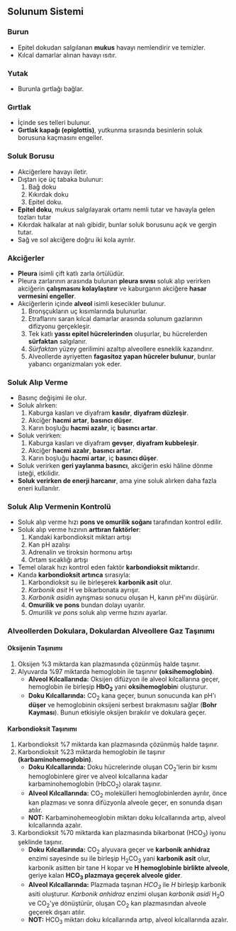 ## Solunum Sistemi

### Burun
- Epitel dokudan salgılanan **mukus** havayı nemlendirir ve temizler.
- Kılcal damarlar alınan havayı ısıtır.

### Yutak
- Burunla gırtlağı bağlar.

### Gırtlak
- İçinde ses telleri bulunur.
- **Gırtlak kapağı (epiglottis)**, yutkunma sırasında besinlerin soluk borusuna kaçmasını engeller.

### Soluk Borusu
- Akciğerlere havayı iletir.
- Dıştan içe üç tabaka bulunur:
	1. Bağ doku
	2. Kıkırdak doku
	3. Epitel doku.
- **Epitel doku**, mukus salgılayarak ortamı nemli tutar ve havayla gelen tozları tutar
- Kıkırdak halkalar at nalı gibidir, bunlar soluk borusunu açık ve gergin tutar.
- Sağ ve sol akciğere doğru iki kola ayrılır.

### Akciğerler
- **Pleura** isimli çift katlı zarla örtülüdür. 
- Pleura zarlarının arasında bulunan **pleura sıvısı** soluk alıp verirken akciğerin **çalışmasını kolaylaştırır** ve kaburganın akciğere **hasar vermesini engeller**.
- Akciğerlerin içinde **alveol** isimli kesecikler bulunur. 
	1. Bronşçukların uç kısımlarında bulunurlar.
	2. Etraflarını saran kılcal damarlar arasında solunum gazlarının difizyonu gerçekleşir.
	3. Tek katlı **yassı epitel hücrelerinden** oluşurlar, bu hücrelerden **sürfaktan** salgılanır.
	4. *Sürfaktan* yüzey gerilimini azaltıp alveollere esneklik kazandırır.
	5. Alveollerde ayriyetten **fagasitoz yapan hücreler bulunur**, bunlar yabancı organizmaları yok eder. 

### Soluk Alıp Verme
- Basınç değişimi ile olur.
- Soluk alırken:
	1. Kaburga kasları ve diyafram **kasılır**, **diyafram düzleşir**.
	2. Akciğer **hacmi artar**, **basıncı düşer**.
	3. Karın boşluğu **hacmi azalır**, iç **basıncı artar**.
- Soluk verirken:
	1. Kaburga kasları ve diyafram **gevşer**, **diyafram kubbeleşir**.
	2. Akciğer **hacmi azalır**, **basıncı artar**.
	3. Karın boşluğu **hacmi artar**, iç **basıncı düşer**.
- Soluk verirken **geri yaylanma basıncı**, akciğerin eski hâline dönme isteği,  etkilidir.
- **Soluk verirken de enerji harcanır**, ama yine soluk alırken daha fazla eneri kullanılır.

### Soluk Alıp Vermenin Kontrolü
- Soluk alıp verme hızı **pons ve omurilik soğanı** tarafından kontrol edilir.
- Soluk alıp verme hızının **arttıran faktörler**:
	1. Kandaki karbondioksit miktarı artışı
	2. Kan pH azalışı
	3. Adrenalin ve tiroksin hormonu artışı
	4. Ortam sıcaklığı artışı
- Temel olarak hızı kontrol eden faktör **karbondioksit miktarı**dır.
- Kanda **karbondioksit artınca** sırasıyla:
	1. Karbondioksit su ile birleşerek **karbonik asit** olur.
	2. *Karbonik asit* H ve bikarbonata ayrışır.
	3. *Karbonik asidin* ayrışması sonucu oluşan H, kanın pH'ını düşürür.
	4. **Omurilik ve pons** bundan dolayı uyarılır.
	5. *Omurilik ve pons* soluk alıp verme hızını ayarlar.

### Alveollerden Dokulara, Dokulardan Alveollere Gaz Taşınımı

#### Oksijenin Taşınımı
1. Oksijen %3 miktarda kan plazmasında çözünmüş halde taşınır.
2. Alyuvarda %97 miktarda hemoglobin ile taşınnır **(oksihemoglobin)**.
	- **Alveol Kılcallarında:** Oksijen difüzyon ile alveol kılcallarına geçer, hemoglobin ile birleşip **HbO<sub>2</sub>** yani **oksihemoglobin**i oluşturur.
	- **Doku Kılcallarında:** CO<sub>2</sub> kana geçer, bunun sonucunda kan pH'ı **düşer** ve hemoglobinin oksijeni serbest bırakmasını sağlar (**Bohr Kayması**). Bunun etkisiyle oksijen bırakılır ve dokulara geçer.

#### Karbondioksit Taşınımı
1. Karbondioksit %7 miktarda kan plazmasında çözünmüş halde taşınır.
2. Karbondioksit %23 miktarda hemoglobin ile taşınır **(karbaminohemoglobin)**.
	- **Doku Kılcallarında:**  Doku hücrelerinde oluşan CO<sub>2</sub>'lerin bir kısmı hemoglobinlere girer ve alveol kılcallarına kadar karbaminohemoglobin (HbCO<sub>2</sub>) olarak taşınır.
	- **Alveol Kılcallarında:** CO<sub>2</sub> molekülleri hemoglobinlerden ayrılır, önce kan plazması ve sonra difüzyonla alveole geçer, en sonunda dışarı atılır.
	- **NOT:** Karbaminohemeoglobin miktarı doku kılcallarında artıp, alveol kılcallarında azalır.
3. Karbondioksit %70 miktarda kan plazmasında bikarbonat (HCO<sub>3</sub>) iyonu şeklinde taşınır.
	- **Doku Kılcallarında:** CO<sub>2</sub> alyuvara geçer ve **karbonik anhidraz** enzimi sayesinde su ile birleşip H<sub>2</sub>CO<sub>3</sub> yani **karbonik asit** olur, karbonik asitten bir tane H kopar ve **H hemoglobinle birlikte alveole**, geriye kalan **HCO<sub>3</sub> plazmaya geçerek alveole gider**.
	- **Alveol Kılcallarında:** Plazmada taşınan *HCO<sub>3</sub>* ile *H* birleşip karbonik asiti oluşturur. *Karbonik anhidraz* enzimi oluşan *karbonik asidi* H<sub>2</sub>O ve CO<sub>2</sub>'ye dönüştürür, oluşan CO<sub>2</sub> kan plazmasından alveole geçerek dışarı atılır.
	- **NOT:** HCO<sub>3</sub> miktarı doku kılcallarında artıp, alveol kılcallarında azalır. 